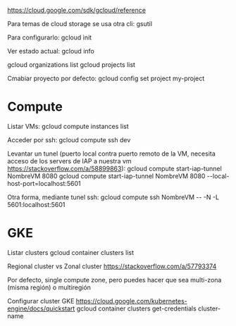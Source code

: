 https://cloud.google.com/sdk/gcloud/reference

Para temas de cloud storage se usa otra cli: gsutil

Para configurarlo:
gcloud init


Ver estado actual:
gcloud info


gcloud organizations list
gcloud projects list


Cmabiar proyecto por defecto:
gcloud config set project my-project


# Compute
Listar VMs:
gcloud compute instances list

Acceder por ssh:
gcloud compute ssh dev

Levantar un tunel (puerto local contra puerto remoto de la VM, necesita acceso de los servers de IAP a nuestra vm https://stackoverflow.com/a/58899863):
gcloud compute start-iap-tunnel NombreVM 8080
gcloud compute start-iap-tunnel NombreVM 8080 --local-host-port=localhost:5601

Otra forma, mediante tunel ssh:
gcloud compute ssh NombreVM -- -N -L 5601:localhost:5601



# GKE
Listar clusters
gcloud container clusters list


Regional cluster vs Zonal cluster
https://stackoverflow.com/a/57793374

Por defecto, single compute zone, pero puedes hacer que sea multi-zona (misma región) o multiregión


Configurar cluster GKE
https://cloud.google.com/kubernetes-engine/docs/quickstart
gcloud container clusters get-credentials cluster-name
